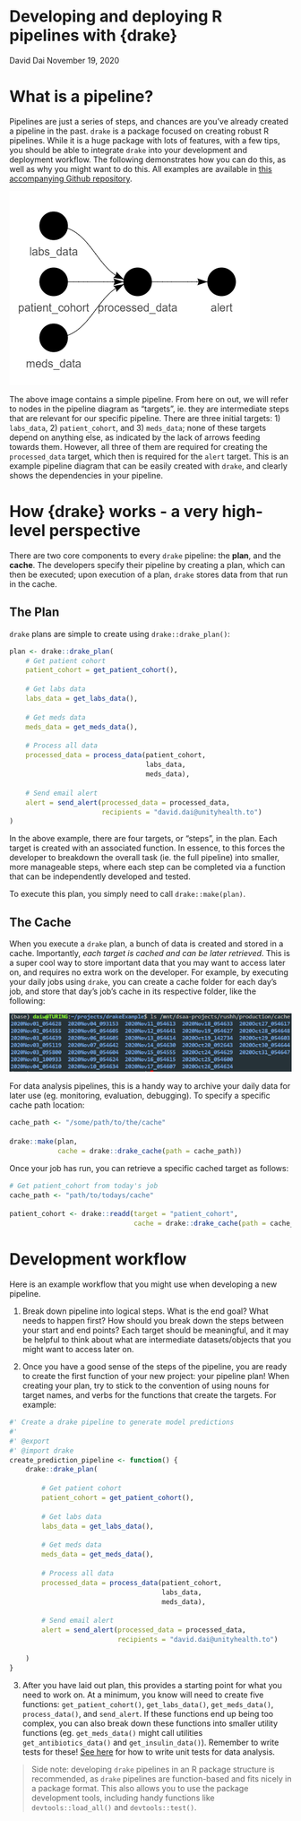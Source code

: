 Developing and deploying R pipelines with {drake}
================
David Dai
November 19, 2020

# What is a pipeline?

Pipelines are just a series of steps, and chances are you’ve already
created a pipeline in the past. `drake` is a package focused on creating
robust R pipelines. While it is a huge package with lots of features,
with a few tips, you should be able to integrate `drake` into your
development and deployment workflow. The following demonstrates how you
can do this, as well as why you might want to do this. All examples are
available in [this accompanying Github
repository](https://github.com/LKS-CHART/drakeExample).

![A pipeline.](./img/pipeline_diagram.PNG)

The above image contains a simple pipeline. From here on out, we will
refer to nodes in the pipeline diagram as “targets”, ie. they are
intermediate steps that are relevant for our specific pipeline. There
are three initial targets: 1) `labs_data`, 2) `patient_cohort`, and 3)
`meds_data`; none of these targets depend on anything else, as indicated
by the lack of arrows feeding towards them. However, all three of them
are required for creating the `processed_data` target, which then is
required for the `alert` target. This is an example pipeline diagram
that can be easily created with `drake`, and clearly shows the
dependencies in your pipeline.

# How {drake} works - a very high-level perspective

There are two core components to every `drake` pipeline: the **plan**,
and the **cache**. The developers specify their pipeline by creating a
plan, which can then be executed; upon execution of a plan, `drake`
stores data from that run in the cache.

## The Plan

`drake` plans are simple to create using `drake::drake_plan()`:

``` r
plan <- drake::drake_plan(
    # Get patient cohort
    patient_cohort = get_patient_cohort(),
    
    # Get labs data
    labs_data = get_labs_data(),
    
    # Get meds data
    meds_data = get_meds_data(),
    
    # Process all data
    processed_data = process_data(patient_cohort,
                                  labs_data,
                                  meds_data),
    
    # Send email alert
    alert = send_alert(processed_data = processed_data,
                       recipients = "david.dai@unityhealth.to")
)
```

In the above example, there are four targets, or “steps”, in the plan.
Each target is created with an associated function. In essence, to this
forces the developer to breakdown the overall task (ie. the full
pipeline) into smaller, more manageable steps, where each step can be
completed via a function that can be independently developed and tested.

To execute this plan, you simply need to call `drake::make(plan)`.

## The Cache

When you execute a `drake` plan, a bunch of data is created and stored
in a cache. Importantly, *each target is cached and can be later
retrieved*. This is a super cool way to store important data that you
may want to access later on, and requires no extra work on the
developer. For example, by executing your daily jobs using `drake`, you
can create a cache folder for each day’s job, and store that day’s job’s
cache in its respective folder, like the following:

![](./img/drake_cache.PNG)

For data analysis pipelines, this is a handy way to archive your daily
data for later use (eg. monitoring, evaluation, debugging). To specify a
specific cache path location:

``` r
cache_path <- "/some/path/to/the/cache"

drake::make(plan,
            cache = drake::drake_cache(path = cache_path))
```

Once your job has run, you can retrieve a specific cached target as
follows:

``` r
# Get patient_cohort from today's job
cache_path <- "path/to/todays/cache"

patient_cohort <- drake::readd(target = "patient_cohort",
                               cache = drake::drake_cache(path = cache_path))
```

# Development workflow

Here is an example workflow that you might use when developing a new
pipeline.

1.  Break down pipeline into logical steps. What is the end goal? What
    needs to happen first? How should you break down the steps between
    your start and end points? Each target should be meaningful, and it
    may be helpful to think about what are intermediate datasets/objects
    that you might want to access later on.

2.  Once you have a good sense of the steps of the pipeline, you are
    ready to create the first function of your new project: your
    pipeline plan\! When creating your plan, try to stick to the
    convention of using nouns for target names, and verbs for the
    functions that create the targets. For example:

<!-- end list -->

``` r
#' Create a drake pipeline to generate model predictions
#'
#' @export
#' @import drake
create_prediction_pipeline <- function() {
    drake::drake_plan(

        # Get patient cohort
        patient_cohort = get_patient_cohort(),

        # Get labs data
        labs_data = get_labs_data(),

        # Get meds data
        meds_data = get_meds_data(),

        # Process all data
        processed_data = process_data(patient_cohort,
                                      labs_data,
                                      meds_data),

        # Send email alert
        alert = send_alert(processed_data = processed_data,
                           recipients = "david.dai@unityhealth.to")

    )
}
```

3.  After you have laid out plan, this provides a starting point for
    what you need to work on. At a minimum, you know will need to create
    five functions: `get_patient_cohort()`, `get_labs_data()`,
    `get_meds_data()`, `process_data()`, and `send_alert`. If these
    functions end up being too complex, you can also break down these
    functions into smaller utility functions (eg. `get_meds_data()`
    might call utilities `get_antibiotics_data()` and
    `get_insulin_data()`). Remember to write tests for these\! [See
    here](https://github.com/LKS-CHART/threetips/blob/master/r_programming/mockery.md)
    for how to write unit tests for data analysis.

> Side note: developing `drake` pipelines in an R package structure is
> recommended, as `drake` pipelines are function-based and fits nicely
> in a package format. This also allows you to use the package
> development tools, including handy functions like
> `devtools::load_all()` and `devtools::test()`.
